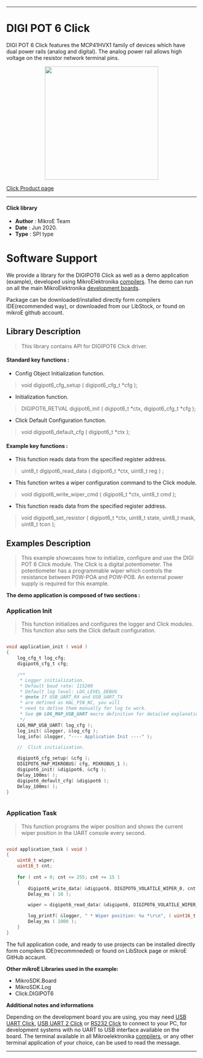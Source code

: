 
---
# DIGI POT 6 Click

DIGI POT 6 Click features the MCP41HVX1 family of devices which have dual power rails (analog and digital). The analog power rail allows high voltage on the resistor network terminal pins.

<p align="center">
  <img src="https://download.mikroe.com/images/click_for_ide/digipot6_click.png" height=300px>
</p>

[Click Product page](https://www.mikroe.com/digi-pot-6-click)

---

#### Click library 

- **Author**        : MikroE Team
- **Date**          : Jun 2020.
- **Type**          : SPI type


# Software Support

We provide a library for the DIGIPOT6 Click 
as well as a demo application (example), developed using MikroElektronika 
[compilers](https://shop.mikroe.com/compilers). 
The demo can run on all the main MikroElektronika [development boards](https://shop.mikroe.com/development-boards).

Package can be downloaded/installed directly form compilers IDE(recommended way), or downloaded from our LibStock, or found on mikroE github account. 

## Library Description

> This library contains API for DIGIPOT6 Click driver.

#### Standard key functions :

- Config Object Initialization function.
> void digipot6_cfg_setup ( digipot6_cfg_t *cfg ); 
 
- Initialization function.
> DIGIPOT6_RETVAL digipot6_init ( digipot6_t *ctx, digipot6_cfg_t *cfg );

- Click Default Configuration function.
> void digipot6_default_cfg ( digipot6_t *ctx );

#### Example key functions :

- This function reads data from the specified register address.
> uint8_t digipot6_read_data ( digipot6_t *ctx, uint8_t reg ) ;
 
- This function writes a wiper configuration command to the Click module.
> void digipot6_write_wiper_cmd ( digipot6_t *ctx, uint8_t cmd );

- This function reads data from the specified register address.
> void digipot6_set_resistor ( digipot6_t *ctx, uint8_t state, uint8_t mask, uint8_t tcon );

## Examples Description

> This example showcases how to initialize, configure and use the DIGI POT 6 Click module. The
> Click is a digital potentiometer. The potentiometer has a programmable wiper which controls 
> the resistance between P0W-POA and POW-POB. An external power supply is required for this example. 

**The demo application is composed of two sections :**

### Application Init 

> This function initializes and configures the logger and Click modules. This function also sets the Click default configuration. 

```c

void application_init ( void )
{
    log_cfg_t log_cfg;
    digipot6_cfg_t cfg;

    /** 
     * Logger initialization.
     * Default baud rate: 115200
     * Default log level: LOG_LEVEL_DEBUG
     * @note If USB_UART_RX and USB_UART_TX 
     * are defined as HAL_PIN_NC, you will 
     * need to define them manually for log to work. 
     * See @b LOG_MAP_USB_UART macro definition for detailed explanation.
     */
    LOG_MAP_USB_UART( log_cfg );
    log_init( &logger, &log_cfg );
    log_info( &logger, "---- Application Init ----" );

    //  Click initialization.

    digipot6_cfg_setup( &cfg );
    DIGIPOT6_MAP_MIKROBUS( cfg, MIKROBUS_1 );
    digipot6_init( &digipot6, &cfg );
    Delay_100ms( );
    digipot6_default_cfg( &digipot6 );
    Delay_100ms( );
}
  
```

### Application Task

> This function programs the wiper position and shows the current wiper position in the UART console every second.

```c

void application_task ( void )
{
    uint8_t wiper;
    uint16_t cnt;
    
    for ( cnt = 0; cnt <= 255; cnt += 15 )
    {
        digipot6_write_data( &digipot6, DIGIPOT6_VOLATILE_WIPER_0, cnt );
        Delay_ms ( 10 );

        wiper = digipot6_read_data( &digipot6, DIGIPOT6_VOLATILE_WIPER_0 );

        log_printf( &logger, " * Wiper position: %u *\r\n", ( uint16_t ) wiper );
        Delay_ms ( 1000 );
    }
} 

```

The full application code, and ready to use projects can be  installed directly form compilers IDE(recommneded) or found on LibStock page or mikroE GitHub accaunt.

**Other mikroE Libraries used in the example:** 

- MikroSDK.Board
- MikroSDK.Log
- Click.DIGIPOT6

**Additional notes and informations**

Depending on the development board you are using, you may need 
[USB UART Click](https://shop.mikroe.com/usb-uart-click), 
[USB UART 2 Click](https://shop.mikroe.com/usb-uart-2-click) or 
[RS232 Click](https://shop.mikroe.com/rs232-click) to connect to your PC, for 
development systems with no UART to USB interface available on the board. The 
terminal available in all Mikroelektronika 
[compilers](https://shop.mikroe.com/compilers), or any other terminal application 
of your choice, can be used to read the message.



---
